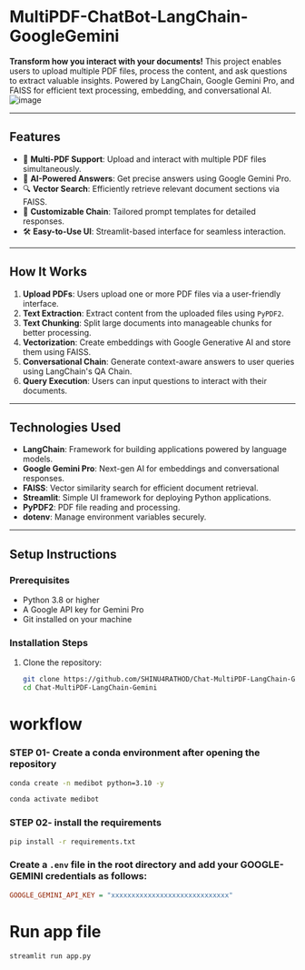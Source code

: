 # MultiPDF-ChatBot-LangChain-GoogleGemini

**Transform how you interact with your documents!** This project enables users to upload multiple PDF files, process the content, and ask questions to extract valuable insights. Powered by LangChain, Google Gemini Pro, and FAISS for efficient text processing, embedding, and conversational AI.
![image](https://github.com/user-attachments/assets/fc16729c-e826-4b01-8c85-e8d271f1b4ec)



---

## Features

- 📄 **Multi-PDF Support**: Upload and interact with multiple PDF files simultaneously.
- 🤖 **AI-Powered Answers**: Get precise answers using Google Gemini Pro.
- 🔍 **Vector Search**: Efficiently retrieve relevant document sections via FAISS.
- 🧠 **Customizable Chain**: Tailored prompt templates for detailed responses.
- 🛠 **Easy-to-Use UI**: Streamlit-based interface for seamless interaction.

---

## How It Works

1. **Upload PDFs**: Users upload one or more PDF files via a user-friendly interface.
2. **Text Extraction**: Extract content from the uploaded files using `PyPDF2`.
3. **Text Chunking**: Split large documents into manageable chunks for better processing.
4. **Vectorization**: Create embeddings with Google Generative AI and store them using FAISS.
5. **Conversational Chain**: Generate context-aware answers to user queries using LangChain's QA Chain.
6. **Query Execution**: Users can input questions to interact with their documents.

---

## Technologies Used

- **LangChain**: Framework for building applications powered by language models.
- **Google Gemini Pro**: Next-gen AI for embeddings and conversational responses.
- **FAISS**: Vector similarity search for efficient document retrieval.
- **Streamlit**: Simple UI framework for deploying Python applications.
- **PyPDF2**: PDF file reading and processing.
- **dotenv**: Manage environment variables securely.

---

## Setup Instructions

### Prerequisites
- Python 3.8 or higher
- A Google API key for Gemini Pro
- Git installed on your machine

### Installation Steps
1. Clone the repository:
   ```bash
   git clone https://github.com/SHINU4RATHOD/Chat-MultiPDF-LangChain-Gemini.git
   cd Chat-MultiPDF-LangChain-Gemini
   
# workflow

### STEP 01- Create a conda environment after opening the repository
```bash
conda create -n medibot python=3.10 -y
```

```bash
conda activate medibot
```

### STEP 02- install the requirements
```bash
pip install -r requirements.txt
```

### Create a `.env` file in the root directory and add your GOOGLE-GEMINI credentials as follows:

```ini
GOOGLE_GEMINI_API_KEY = "xxxxxxxxxxxxxxxxxxxxxxxxxxxxx"
```

# Run app file 
```bash
streamlit run app.py
```

